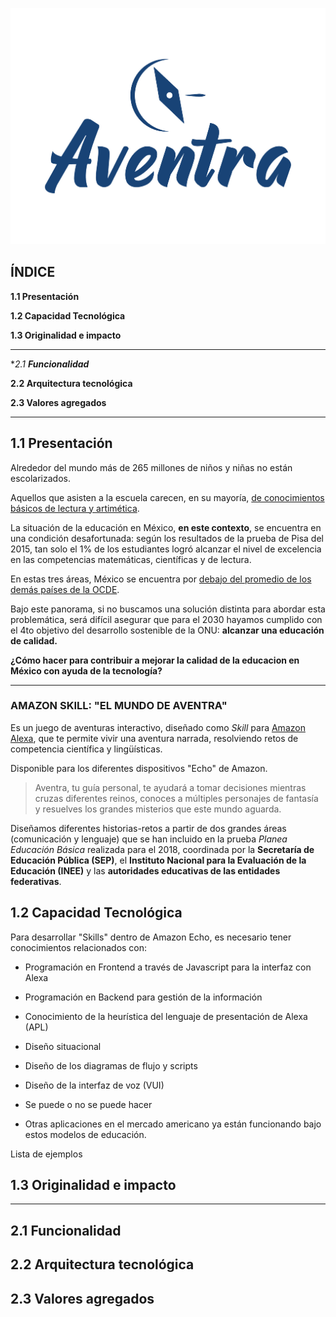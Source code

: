 
![El Mundo de Aventra](https://github.com/Jonhks/El-mundo-de-aventra/blob/master/docs/Aventra_logo-02.jpg?raw=true)


## ÍNDICE

**1.1 Presentación**

**1.2 Capacidad Tecnológica**
  
**1.3 Originalidad e impacto**

***

**2.1 **Funcionalidad***

**2.2 Arquitectura tecnológica**

**2.3 Valores agregados**

***

## **1.1 Presentación**

Alrededor del mundo más de 265 millones de niños y niñas no están escolarizados.

Aquellos que asisten a la escuela carecen, en su mayoría, [de conocimientos básicos de lectura y artimética](https://www.un.org/sustainabledevelopment/es/education/).

La situación de la educación en México, **en este contexto**, se encuentra en una condición desafortunada: según los resultados de la prueba de Pisa del 2015, tan solo el 1% de los estudiantes logró alcanzar el nivel de excelencia en las competencias matemáticas, científicas y de lectura. 

En estas tres áreas, México se encuentra por [debajo del promedio de los demás países de la OCDE](https://www.oecd.org/pisa/PISA-2015-Mexico-ESP.pdf). 

Bajo este panorama, si no buscamos una solución distinta para abordar esta problemática, será difícil asegurar que para el 2030 hayamos cumplido con el 4to objetivo del desarrollo sostenible de la ONU: **alcanzar una educación de calidad.** 

**¿Cómo hacer para contribuir a mejorar la calidad de la educacion en México con ayuda de la tecnología?**

***

### **AMAZON SKILL: "EL MUNDO DE AVENTRA"**

Es un juego de aventuras interactivo, diseñado como _Skill_ para [Amazon Alexa](https://developer.amazon.com/es/alexa), que te permite vivir una aventura narrada, resolviendo retos de competencia científica y lingüísticas. 

Disponible para los diferentes dispositivos "Echo" de Amazon.

> Aventra, tu guía personal, te ayudará a tomar decisiones mientras cruzas diferentes reinos, conoces a múltiples personajes de fantasía y resuelves los grandes misterios que este mundo aguarda.

Diseñamos diferentes historias-retos a partir de dos grandes áreas (comunicación y lenguaje) que se han incluido en la prueba _Planea Educación Básica_ realizada para el 2018, coordinada por la **Secretaría de Educación Pública (SEP)**, el **Instituto Nacional para la Evaluación de la Educación (INEE)** y las **autoridades educativas de las entidades federativas**.

## **1.2 Capacidad Tecnológica**

Para desarrollar "Skills" dentro de Amazon Echo, es necesario tener conocimientos relacionados con:

- Programación en Frontend a través de Javascript para la interfaz con Alexa
- Programación en Backend para gestión de la información
- Conocimiento de la heurística del lenguaje de presentación de Alexa (APL)
- Diseño situacional
- Diseño de los diagramas de flujo y scripts
- Diseño de la interfaz de voz (VUI)
    
- Se puede o no se puede hacer

- Otras aplicaciones en el mercado americano ya están funcionando bajo estos modelos de educación.

Lista de ejemplos



## **1.3 Originalidad e impacto**


***

## **2.1 **Funcionalidad****



## **2.2 Arquitectura tecnológica**


## **2.3 Valores agregados**


